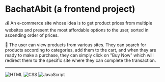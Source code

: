 # BachatAbit (a frontend project)
💰 An e-commerce site whose idea is to get product prices from multiple websites and present the most affordable options to the user, sorted in ascending order of prices.

📌 The user can view products from various sites. They can search for products according to categories, add them to the cart, and when they are ready to make a purchase, they can simply click on "Buy Now" which will redirect them to the specific site where they can complete the transaction.

---

![HTML](https://img.shields.io/badge/html-%23E34F26.svg?style=for-the-badge&logo=html&logoColor=white)  ![CSS](https://img.shields.io/badge/css-%231572B6.svg?style=for-the-badge&logo=css&logoColor=white)  ![JavaScript](https://img.shields.io/badge/javascript-%23323330.svg?style=for-the-badge&logo=javascript&logoColor=%23F7DF1E)


